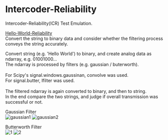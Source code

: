 # Intercoder-Reliability
Intercoder-Reliability(ICR) Test Emulation.<br>

[Hello-World-Reliability](https://github.com/tacticstactics/Intercoder-Reliability/blob/e1bb349a76f2fd55ace4a4aa438a85ad9ca695d4/Hello-World-Reliability.ipynb)<br>
Convert the string to binary data and consider whether the filtering process conveys the string accurately.<br>

Convert string (e.g. 'Hello World') to binary, and create analog data as ndarray, e.g. 01001000...<br>
The ndarray is processed by filters (e.g. gaussian / buterworth).<br>
<br>
For Scipy's signal.windows.gaussinan, convolve was used.<br>
For signal.butter, lfilter was used.<br>
<br>
The filtered ndarray is again converted to binary, and then to string.<br>
In the end compare the two strings, and judge if overall transmission was successful or not.<br>

Gaussian Filter<br>
![gaussian1](https://github.com/user-attachments/assets/8c08106e-7de9-4ce9-abd8-51ce141bc4e2)
![gaussian2](https://github.com/user-attachments/assets/1293ac97-c6ae-43ad-abe8-690e8208858e)

Butterworth Filter<br>
![1](https://github.com/user-attachments/assets/8dd5d73d-691c-4684-b533-7da67fa73082)
![2](https://github.com/user-attachments/assets/02ea8659-7b66-4945-8255-e39d0d664f03)
